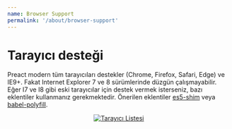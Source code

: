 ```yaml
---
name: Browser Support
permalink: '/about/browser-support'
---
```


# Tarayıcı desteği
Preact modern tüm tarayıcıları destekler (Chrome, Firefox, Safari, Edge) ve IE9+. Fakat Internet Explorer 7 ve 8 sürümlerinde düzgün çalışmayabilir. Eğer I7 ve I8 gibi eski tarayıcılar için destek vermek isterseniz, bazı eklentiler kullanmanız gerekmektedir. Önerilen eklentiler [es5-shim] veya [babel-polyfill].

<center>
    <a href="https://saucelabs.com/u/preact">
        <img src="https://saucelabs.com/browser-matrix/preact.svg" alt="Tarayıcı Listesi">
    </a>
</center>


[es5-shim]: https://github.com/es-shims/es5-shim
[babel-polyfill]: https://babeljs.io/docs/usage/polyfill/


